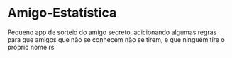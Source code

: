 # Amigo-Estatística

Pequeno app de sorteio do amigo secreto, adicionando algumas regras para que amigos que não se conhecem não se tirem, e que ninguém tire o próprio nome rs 

